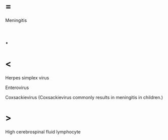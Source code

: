 # =

Meningitis

# .

# <

Herpes simplex virus

Enterovirus

Coxsackievirus (Coxsackievirus commonly results in meningitis in children.)

# >

High cerebrospinal fluid lymphocyte
